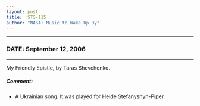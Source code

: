```yaml
---
layout: post
title:  STS-115
author: "NASA: Music to Wake Up By"
---
```


----
### DATE: September 12, 2006
----
My Friendly Epistle, by Taras Shevchenko.

##### Comment:
* A Ukrainian song. It was played for Heide Stefanyshyn-Piper.
